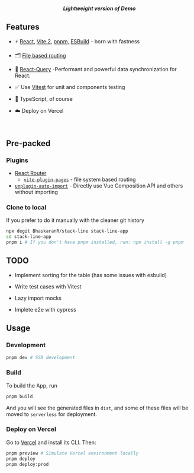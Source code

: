 
<h5 align='center'>
<b>Lightweight version of Demo</b>
</h5>
</p>

## Features

- ⚡️ [React](https://github.com/facebook/react/), [Vite 2](https://github.com/vitejs/vite), [pnpm](https://pnpm.js.org/), [ESBuild](https://github.com/evanw/esbuild) - born with fastness

- 🗂 [File based routing](./src/pages)

- 🎨 [React-Query](https://react-query.tanstack.com/) -Performant and powerful data synchronization for React.

- ✅ Use [Vitest](http://vitest.dev/) for unit and components testing

- 🦾 TypeScript, of course

- ☁️ Deploy on Vercel

<br>

## Pre-packed

### Plugins

- [React Router](https://reactrouter.com/)
  - [`vite-plugin-pages`](https://github.com/hannoeru/vite-plugin-pages) - file system based routing
- [`unplugin-auto-import`](https://github.com/antfu/unplugin-auto-import) - Directly use Vue Composition API and others without importing

### Clone to local

If you prefer to do it manually with the cleaner git history

```bash
npx degit BhaskaranR/stack-line stack-line-app
cd stack-line-app
pnpm i # If you don't have pnpm installed, run: npm install -g pnpm
```
## TODO

- Implement sorting for the table (has some issues with esbuild)

- Write test cases with Vitest

- Lazy import mocks

- Implete e2e with cypress

## Usage

### Development


```bash
pnpm dev # SSR development
```

### Build

To build the App, run

```bash
pnpm build
```

And you will see the generated files in `dist`, and some of these files will be moved to `serverless` for deployment.

### Deploy on Vercel

Go to [Vercel](https://vercel.com) and install its CLI. Then:

```bash
pnpm preview # Simulate Vercel environment locally
pnpm deploy
pnpm deploy:prod
```